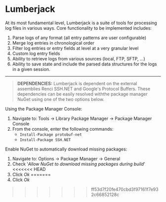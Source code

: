 Lumberjack
==========

At its most fundamental level, Lumberjack is a suite of tools for processing log files in various ways. Core functionality to be implemented includes:

 1. Parse logs of any format (all entry patterns are user configurable)
 2. Merge log entries in chronological order
 3. Filter log entries or entry fields at level at a very granular level
 4. Custom log entry fields
 5. Ability to retrieve logs from various sources (local, FTP, SFTP, ...)
 6. Ability to save state and include the parsed data structures for the logs in a given session.


----------


> **DEPENDENCIES:**
Lumberjack is dependent on the external assemblies Renci SSH.NET and Google's Protocol Buffers. These dependencies can be easily resolved withthe package manager NuGet using one of the two options below.

Using the Package Manager Console:

 1. Navigate to: Tools -> Library Package Manager -> Package Manager Console
 2. From the console, enter the following commands:
     - `Install-Package protobuf-net`
     - `Install-Package SSH.NET`

  
Enable NuGet to automatically download missing packages:

 1. Navigate to: Options -> Package Manager -> General
 2. Check '*Allow NuGet to download missing packages during build*'
<<<<<<< HEAD
 3. Click *Ok*
=======
 3. Click *Ok*
>>>>>>> ff53d7f20fe470cbd3f97161f7e932c66852128c

